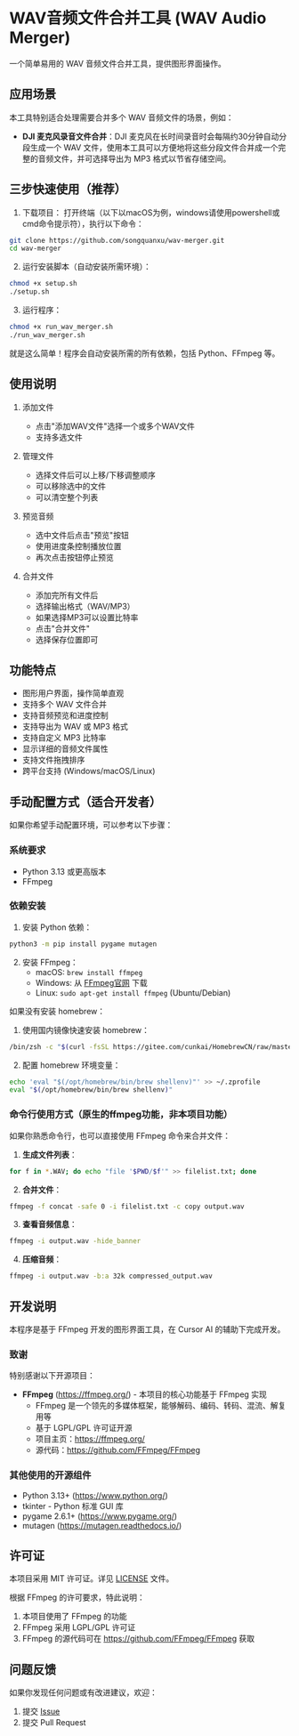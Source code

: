 # WAV音频文件合并工具 (WAV Audio Merger)

一个简单易用的 WAV 音频文件合并工具，提供图形界面操作。

## 应用场景

本工具特别适合处理需要合并多个 WAV 音频文件的场景，例如：

- **DJI 麦克风录音文件合并**：DJI 麦克风在长时间录音时会每隔约30分钟自动分段生成一个 WAV 文件，使用本工具可以方便地将这些分段文件合并成一个完整的音频文件，并可选择导出为 MP3 格式以节省存储空间。

## 三步快速使用（推荐）

1. 下载项目：
打开终端（以下以macOS为例，windows请使用powershell或cmd命令提示符），执行以下命令：
```bash
git clone https://github.com/songquanxu/wav-merger.git
cd wav-merger
```

2. 运行安装脚本（自动安装所需环境）：
```bash
chmod +x setup.sh
./setup.sh
```

3. 运行程序：
```bash
chmod +x run_wav_merger.sh
./run_wav_merger.sh
```

就是这么简单！程序会自动安装所需的所有依赖，包括 Python、FFmpeg 等。

## 使用说明

1. 添加文件
   - 点击"添加WAV文件"选择一个或多个WAV文件
   - 支持多选文件

2. 管理文件
   - 选择文件后可以上移/下移调整顺序
   - 可以移除选中的文件
   - 可以清空整个列表

3. 预览音频
   - 选中文件后点击"预览"按钮
   - 使用进度条控制播放位置
   - 再次点击按钮停止预览

4. 合并文件
   - 添加完所有文件后
   - 选择输出格式（WAV/MP3）
   - 如果选择MP3可以设置比特率
   - 点击"合并文件"
   - 选择保存位置即可

## 功能特点

- 图形用户界面，操作简单直观
- 支持多个 WAV 文件合并
- 支持音频预览和进度控制
- 支持导出为 WAV 或 MP3 格式
- 支持自定义 MP3 比特率
- 显示详细的音频文件属性
- 支持文件拖拽排序
- 跨平台支持 (Windows/macOS/Linux)

## 手动配置方式（适合开发者）

如果你希望手动配置环境，可以参考以下步骤：

### 系统要求

- Python 3.13 或更高版本
- FFmpeg

### 依赖安装

1. 安装 Python 依赖：
```bash
python3 -m pip install pygame mutagen
```

2. 安装 FFmpeg：
   - macOS: `brew install ffmpeg`
   - Windows: 从 [FFmpeg官网](https://ffmpeg.org/download.html) 下载
   - Linux: `sudo apt-get install ffmpeg` (Ubuntu/Debian)

如果没有安装 homebrew：

1. 使用国内镜像快速安装 homebrew：
```bash
/bin/zsh -c "$(curl -fsSL https://gitee.com/cunkai/HomebrewCN/raw/master/Homebrew.sh)"
```

2. 配置 homebrew 环境变量：
```bash
echo 'eval "$(/opt/homebrew/bin/brew shellenv)"' >> ~/.zprofile
eval "$(/opt/homebrew/bin/brew shellenv)"
```

### 命令行使用方式（原生的ffmpeg功能，非本项目功能）

如果你熟悉命令行，也可以直接使用 FFmpeg 命令来合并文件：

1. **生成文件列表**：
```bash
for f in *.WAV; do echo "file '$PWD/$f'" >> filelist.txt; done
```

2. **合并文件**：
```bash
ffmpeg -f concat -safe 0 -i filelist.txt -c copy output.wav
```

3. **查看音频信息**：
```bash
ffmpeg -i output.wav -hide_banner
```

4. **压缩音频**：
```bash
ffmpeg -i output.wav -b:a 32k compressed_output.wav
```

## 开发说明

本程序是基于 FFmpeg 开发的图形界面工具，在 Cursor AI 的辅助下完成开发。

### 致谢

特别感谢以下开源项目：

- **FFmpeg** (https://ffmpeg.org/) - 本项目的核心功能基于 FFmpeg 实现
  - FFmpeg 是一个领先的多媒体框架，能够解码、编码、转码、混流、解复用等
  - 基于 LGPL/GPL 许可证开源
  - 项目主页：https://ffmpeg.org/
  - 源代码：https://github.com/FFmpeg/FFmpeg

### 其他使用的开源组件

- Python 3.13+ (https://www.python.org/)
- tkinter - Python 标准 GUI 库
- pygame 2.6.1+ (https://www.pygame.org/)
- mutagen (https://mutagen.readthedocs.io/)

## 许可证

本项目采用 MIT 许可证。详见 [LICENSE](LICENSE) 文件。

根据 FFmpeg 的许可要求，特此说明：
1. 本项目使用了 FFmpeg 的功能
2. FFmpeg 采用 LGPL/GPL 许可证
3. FFmpeg 的源代码可在 https://github.com/FFmpeg/FFmpeg 获取

## 问题反馈

如果你发现任何问题或有改进建议，欢迎：
1. 提交 [Issue](https://github.com/songquanxu/wav-merger/issues)
2. 提交 Pull Request

